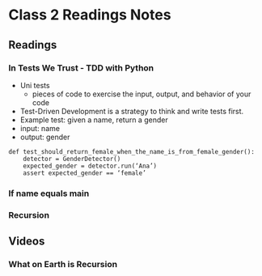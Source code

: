 # Class 2 Readings Notes

## Readings

### In Tests We Trust - TDD with Python

- Uni tests
  - pieces of code to exercise the input, output, and behavior of your code
- Test-Driven Development is a strategy to think and write tests first.
- Example test: given a name, return a gender
- input: name
- output: gender

```{.python}
def test_should_return_female_when_the_name_is_from_female_gender():
    detector = GenderDetector()
    expected_gender = detector.run(‘Ana’)
    assert expected_gender == ‘female’
```



### If name equals main

### Recursion

## Videos

### What on Earth is Recursion
